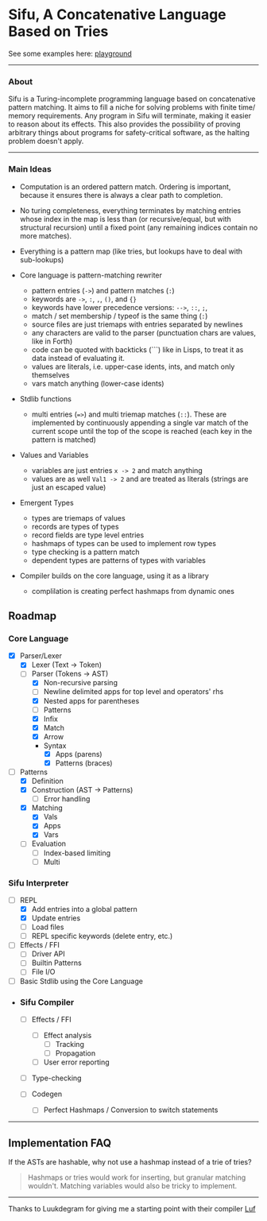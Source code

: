 # Sifu, A Concatenative Language Based on Tries

See some examples here: [playground](https://sifu-lang.pages.dev/playground)

---

### About

Sifu is a Turing-incomplete programming language based on concatenative pattern
matching. It aims to fill a niche for solving problems with finite time/
memory requirements. Any program in Sifu will terminate, making it easier to
reason about its effects. This also provides the possibility of proving
arbitrary things about programs for safety-critical software, as the halting
problem doesn't apply.

---

### Main Ideas
  
  - Computation is an ordered pattern match. Ordering is important, because it
  ensures there is always a clear path to completion.

  - No turing completeness, everything terminates by matching entries whose
    index in the map is less than (or recursive/equal, but with structural
    recursion) until a fixed point (any remaining indices contain no more
    matches).

  - Everything is a pattern map (like tries, but lookups have to deal with sub-lookups)

  - Core language is pattern-matching rewriter
    - pattern entries (`->`) and pattern matches (`:`)
    - keywords are `->`, `:`, `,`, `()`, and `{}`
    - keywords have lower precedence versions:  `-->`, `::`, `;`,
    - match / set membership / typeof is the same thing (`:`)
    - source files are just triemaps with entries separated by newlines
    - any characters are valid to the parser (punctuation chars are values, like
      in Forth)
    - code can be quoted with backticks (`\``) like in Lisps, to treat it as
data instead of evaluating it.
    - values are literals, i.e. upper-case idents, ints, and match only themselves
    - vars match anything (lower-case idents)

  - Stdlib functions
    - multi entries (`=>`) and multi triemap matches (`::`). These are
      implemented by continuously appending a single var match of the current
      scope until the top of the scope is reached (each key in the pattern is
      matched)
  - Values and Variables
    - variables are just entries `x -> 2` and match anything
    - values are as well `Val1 -> 2` and are treated as literals (strings are just an escaped value)

  - Emergent Types
    - types are triemaps of values
    - records are types of types
    - record fields are type level entries
    - hashmaps of types can be used to implement row types
    - type checking is a pattern match
    - dependent types are patterns of types with variables

  - Compiler builds on the core language, using it as a library
    - complilation is creating perfect hashmaps from dynamic ones




## Roadmap

### Core Language
  
  - [x] Parser/Lexer
    - [x] Lexer (Text → Token)
    - [ ] Parser (Tokens → AST)
      - [x] Non-recursive parsing
      - [ ] Newline delimited apps for top level and operators' rhs
      - [x] Nested apps for parentheses
      - [ ] Patterns
      - [x] Infix
      - [x] Match
      - [x] Arrow
      - Syntax
        - [x] Apps (parens)
        - [x] Patterns (braces)

  - [ ] Patterns
    - [x] Definition
    - [x] Construction (AST → Patterns)
      - [ ] Error handling
    - [x] Matching
      - [x] Vals
      - [x] Apps
      - [x] Vars
    - [ ] Evaluation
      - [ ] Index-based limiting
      - [ ] Multi

### Sifu Interpreter

  - [ ] REPL
    - [x] Add entries into a global pattern
    - [x] Update entries
    - [ ] Load files
    - [ ] REPL specific keywords (delete entry, etc.)

  - [ ] Effects / FFI
    - [ ] Driver API
    - [ ] Builtin Patterns
    - [ ] File I/O

  - [ ] Basic Stdlib using the Core Language

- ### Sifu Compiler

  - [ ] Effects / FFI
    - [ ] Effect analysis
      - [ ] Tracking
      - [ ] Propagation
    - [ ] User error reporting
      
  - [ ] Type-checking
  
  - [ ] Codegen
    - [ ] Perfect Hashmaps / Conversion to switch statements


---

## Implementation FAQ

If the ASTs are hashable, why not use a hashmap instead of a trie of tries?

> Hashmaps or tries would work for inserting, but granular matching wouldn't.
> Matching variables would also be tricky to implement.

---

Thanks to Luukdegram for giving me a starting point with their compiler [Luf](https://github.com/Luukdegram/luf)

